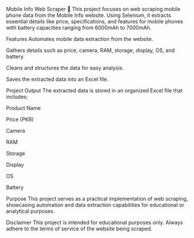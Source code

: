 Mobile Info Web Scraper 📱
This project focuses on web scraping mobile phone data from the Mobile Info website. Using Selenium, it extracts essential details like price, specifications, and features for mobile phones with battery capacities ranging from 6000mAh to 7000mAh.

Features
Automates mobile data extraction from the website.

Gathers details such as price, camera, RAM, storage, display, OS, and battery.

Cleans and structures the data for easy analysis.

Saves the extracted data into an Excel file.

Project Output
The extracted data is stored in an organized Excel file that includes:

Product Name

Price (PKR)

Camera

RAM

Storage

Display

OS

Battery

Purpose
This project serves as a practical implementation of web scraping, showcasing automation and data extraction capabilities for educational or analytical purposes.

Disclaimer
This project is intended for educational purposes only. Always adhere to the terms of service of the website being scraped.
